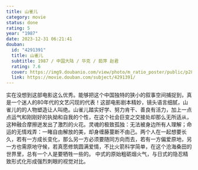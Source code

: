 ```yaml
---
title: 山雀儿
category: movie
status: done
rating: 5
year: "1987"
date: 2023-12-31 06:21:41
douban:
  id: "4291391"
  title: 山雀儿
  subtitle: 1987 / 中国大陆 / 华克 / 茹萍 赵君
  rating: 7.6
  cover: https://img9.doubanio.com/view/photo/m_ratio_poster/public/p2882073384.jpg
  link: https://movie.douban.com/subject/4291391/
---
```


实在没想到这部电影这么优秀。能够把这个中国独特的狭小的叙事空间捕捉到，真是一个迷人的80年代的文艺闪现的代表！这部电影剧本精妙，镜头语言细腻，山雀儿的的人物塑造让人叫绝。山雀儿踏实好学、努力肯干、善良有活力，加上一点点运气和刚刚好的执拗和自我的个性，在这个社会巨变之交接处却那么无所适从，这种融合摩擦迸发出了激烈的火花。灵魂的极致孤独：无法被身边所有人理解；命运的无情戏弄：一睹自由解放的美，却身缠藤蔓断不由己。两个人在一起想要长久，若有一方成长变化，那么另一方必须要随同方向而去，若有一方偏爱原地，另一方也需原地守候，若真愿修筑圆满爱情，不比火箭科学简单，在这个沧海桑田的世界里，总有一个人是要牺牲一些的。 中式的原始粗砺烟火气，与日式的隐忍精致形式化形成强烈刺眼的视觉对比。